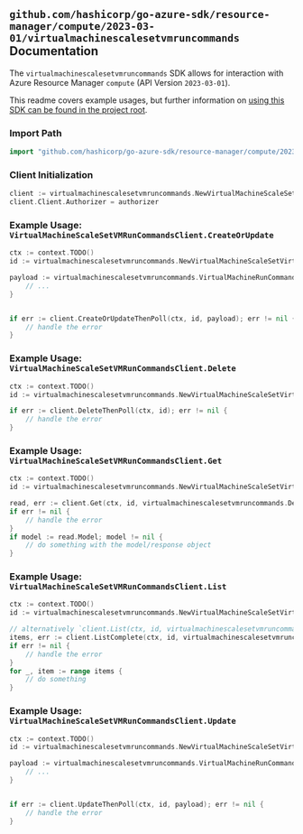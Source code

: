 
## `github.com/hashicorp/go-azure-sdk/resource-manager/compute/2023-03-01/virtualmachinescalesetvmruncommands` Documentation

The `virtualmachinescalesetvmruncommands` SDK allows for interaction with Azure Resource Manager `compute` (API Version `2023-03-01`).

This readme covers example usages, but further information on [using this SDK can be found in the project root](https://github.com/hashicorp/go-azure-sdk/tree/main/docs).

### Import Path

```go
import "github.com/hashicorp/go-azure-sdk/resource-manager/compute/2023-03-01/virtualmachinescalesetvmruncommands"
```


### Client Initialization

```go
client := virtualmachinescalesetvmruncommands.NewVirtualMachineScaleSetVMRunCommandsClientWithBaseURI("https://management.azure.com")
client.Client.Authorizer = authorizer
```


### Example Usage: `VirtualMachineScaleSetVMRunCommandsClient.CreateOrUpdate`

```go
ctx := context.TODO()
id := virtualmachinescalesetvmruncommands.NewVirtualMachineScaleSetVirtualMachineRunCommandID("12345678-1234-9876-4563-123456789012", "example-resource-group", "virtualMachineScaleSetName", "instanceId", "runCommandName")

payload := virtualmachinescalesetvmruncommands.VirtualMachineRunCommand{
	// ...
}


if err := client.CreateOrUpdateThenPoll(ctx, id, payload); err != nil {
	// handle the error
}
```


### Example Usage: `VirtualMachineScaleSetVMRunCommandsClient.Delete`

```go
ctx := context.TODO()
id := virtualmachinescalesetvmruncommands.NewVirtualMachineScaleSetVirtualMachineRunCommandID("12345678-1234-9876-4563-123456789012", "example-resource-group", "virtualMachineScaleSetName", "instanceId", "runCommandName")

if err := client.DeleteThenPoll(ctx, id); err != nil {
	// handle the error
}
```


### Example Usage: `VirtualMachineScaleSetVMRunCommandsClient.Get`

```go
ctx := context.TODO()
id := virtualmachinescalesetvmruncommands.NewVirtualMachineScaleSetVirtualMachineRunCommandID("12345678-1234-9876-4563-123456789012", "example-resource-group", "virtualMachineScaleSetName", "instanceId", "runCommandName")

read, err := client.Get(ctx, id, virtualmachinescalesetvmruncommands.DefaultGetOperationOptions())
if err != nil {
	// handle the error
}
if model := read.Model; model != nil {
	// do something with the model/response object
}
```


### Example Usage: `VirtualMachineScaleSetVMRunCommandsClient.List`

```go
ctx := context.TODO()
id := virtualmachinescalesetvmruncommands.NewVirtualMachineScaleSetVirtualMachineID("12345678-1234-9876-4563-123456789012", "example-resource-group", "virtualMachineScaleSetName", "instanceId")

// alternatively `client.List(ctx, id, virtualmachinescalesetvmruncommands.DefaultListOperationOptions())` can be used to do batched pagination
items, err := client.ListComplete(ctx, id, virtualmachinescalesetvmruncommands.DefaultListOperationOptions())
if err != nil {
	// handle the error
}
for _, item := range items {
	// do something
}
```


### Example Usage: `VirtualMachineScaleSetVMRunCommandsClient.Update`

```go
ctx := context.TODO()
id := virtualmachinescalesetvmruncommands.NewVirtualMachineScaleSetVirtualMachineRunCommandID("12345678-1234-9876-4563-123456789012", "example-resource-group", "virtualMachineScaleSetName", "instanceId", "runCommandName")

payload := virtualmachinescalesetvmruncommands.VirtualMachineRunCommandUpdate{
	// ...
}


if err := client.UpdateThenPoll(ctx, id, payload); err != nil {
	// handle the error
}
```

